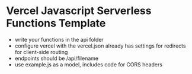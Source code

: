 # Vercel Javascript Serverless Functions Template

- write your functions in the api folder
- configure vercel with the vercel.json already has settings for redirects for client-side routing
- endpoints should be /api/filename
- use example.js as a model, includes code for CORS headers